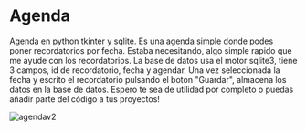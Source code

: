# Agenda
Agenda en python tkinter y sqlite. Es una agenda simple donde podes poner recordatorios por fecha.
Estaba necesitando, algo simple rapido que me ayude con los recordatorios.
La base de datos usa el motor sqlite3, tiene 3 campos, id de recordatorio, fecha y agendar. 
Una vez seleccionada la fecha y escrito el recordatorio pulsando el boton "Guardar", almacena los datos en la base de datos.
Espero te sea de utilidad por completo o puedas añadir parte del código a tus proyectos! 

![agendav2](https://user-images.githubusercontent.com/69483837/221317251-a0b70da6-2fd7-4ca7-a56e-a891bd704325.png)


